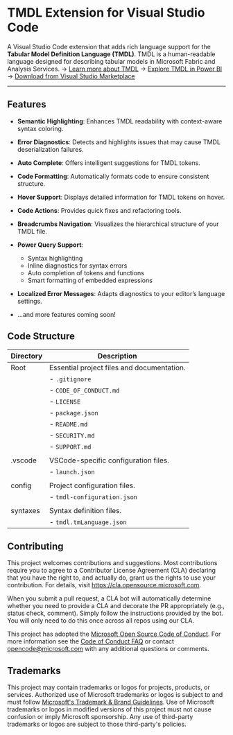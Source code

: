 # TMDL Extension for Visual Studio Code

A Visual Studio Code extension that adds rich language support for the **Tabular Model Definition Language (TMDL)**.
TMDL is a human-readable language designed for describing tabular models in Microsoft Fabric and Analysis Services.
→ [Learn more about TMDL](https://learn.microsoft.com/en-us/analysis-services/tmdl/tmdl-overview?view=asallproducts-allversions)
→ [Explore TMDL in Power BI](https://learn.microsoft.com/en-us/power-bi/transform-model/desktop-tmdl-view)
→ [Download from Visual Studio Marketplace](https://marketplace.visualstudio.com/items?itemName=analysis-services.TMDL)

---

## Features

* **Semantic Highlighting**: Enhances TMDL readability with context-aware syntax coloring.
* **Error Diagnostics**: Detects and highlights issues that may cause TMDL deserialization failures.
* **Auto Complete**: Offers intelligent suggestions for TMDL tokens.
* **Code Formatting**: Automatically formats code to ensure consistent structure.
* **Hover Support**: Displays detailed information for TMDL tokens on hover.
* **Code Actions**: Provides quick fixes and refactoring tools.
* **Breadcrumbs Navigation**: Visualizes the hierarchical structure of your TMDL file.
* **Power Query Support**:

  * Syntax highlighting
  * Inline diagnostics for syntax errors
  * Auto completion of tokens and functions
  * Smart formatting of embedded expressions
* **Localized Error Messages**: Adapts diagnostics to your editor’s language settings.
* ...and more features coming soon!


## Code Structure

| Directory           | Description                                         |
|---------------------|-----------------------------------------------------|
| Root                | Essential project files and documentation.         |
|                     | - `.gitignore`                                      |
|                     | - `CODE_OF_CONDUCT.md`                             |
|                     | - `LICENSE`                                         |
|                     | - `package.json`                                    |
|                     | - `README.md`                                       |
|                     | - `SECURITY.md`                                     |
|                     | - `SUPPORT.md`                                      |
|                     |
| .vscode             | VSCode-specific configuration files.                |
|                     | - `launch.json`                                     |
|                     |
| config              | Project configuration files.                        |
|                     | - `tmdl-configuration.json`                         |
|                     |
| syntaxes            | Syntax definition files.                            |
|                     | - `tmdl.tmLanguage.json`                            |


## Contributing

This project welcomes contributions and suggestions.  Most contributions require you to agree to a
Contributor License Agreement (CLA) declaring that you have the right to, and actually do, grant us
the rights to use your contribution. For details, visit https://cla.opensource.microsoft.com.

When you submit a pull request, a CLA bot will automatically determine whether you need to provide
a CLA and decorate the PR appropriately (e.g., status check, comment). Simply follow the instructions
provided by the bot. You will only need to do this once across all repos using our CLA.

This project has adopted the [Microsoft Open Source Code of Conduct](https://opensource.microsoft.com/codeofconduct/).
For more information see the [Code of Conduct FAQ](https://opensource.microsoft.com/codeofconduct/faq/) or
contact [opencode@microsoft.com](mailto:opencode@microsoft.com) with any additional questions or comments.

## Trademarks

This project may contain trademarks or logos for projects, products, or services. Authorized use of Microsoft 
trademarks or logos is subject to and must follow 
[Microsoft's Trademark & Brand Guidelines](https://www.microsoft.com/en-us/legal/intellectualproperty/trademarks/usage/general).
Use of Microsoft trademarks or logos in modified versions of this project must not cause confusion or imply Microsoft sponsorship.
Any use of third-party trademarks or logos are subject to those third-party's policies.
